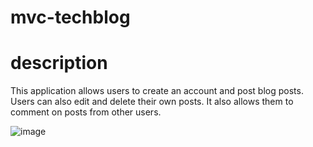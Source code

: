 # mvc-techblog

# description 

This application allows users to create an account and post blog posts. Users can also edit and delete their own posts. It also allows them to comment on posts from other users.

![image](https://github.com/Wodaloo/mvc-techblog/assets/119343529/a99f2847-7a24-4377-a71d-952f3803587f)



